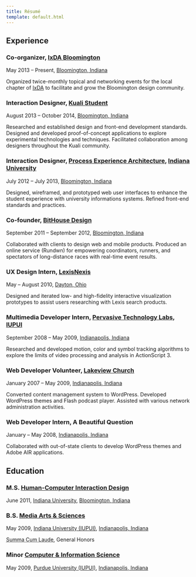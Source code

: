 ```yaml
---
title: Résumé
template: default.html
---
```


## Experience

### Co-organizer, [IxDA Bloomington](http://www.meetup.com/IxDA-Bloomington/)

<time datetime="2013-05">May 2013</time> &ndash; Present,
[Bloomington, Indiana](http://en.wikipedia.org/wiki/Bloomington,_Indiana)

Organized twice-monthly topical and networking events for the local chapter of
[IxDA](http://ixda.org 'Interaction Design Association') to facilitate
and grow the Bloomington design community.

### Interaction Designer, [Kuali Student](http://www.kuali.org/ks)

<time datetime="2013-08">August 2013</time> &ndash; <time datetime="2014-10">October 2014</time>,
[Bloomington, Indiana](http://en.wikipedia.org/wiki/Bloomington,_Indiana)

Researched and established design and front-end development standards.
Designed and developed proof-of-concept applications to explore experimental technologies and techniques.
Facilitated collaboration among designers throughout the Kuali community.

### Interaction Designer, [Process Experience Architecture](http://pxa.iu.edu), [Indiana University](http://iu.edu)

<time datetime="2012-07">July 2012</time> &ndash; <time datetime="2013-07">July 2013</time>,
[Bloomington, Indiana](http://en.wikipedia.org/wiki/Bloomington,_Indiana)

Designed, wireframed, and prototyped web user interfaces to enhance the student
experience with university informations systems.
Refined front-end standards and practices.

### Co-founder, [BitHouse Design](http://bithousedesign.com)

<time datetime="2011-09">September 2011</time> &ndash; <time datetime="2012-09">September 2012</time>,
[Bloomington, Indiana](http://en.wikipedia.org/wiki/Bloomington,_Indiana)

Collaborated with clients to design web and mobile products.
Produced an online service (Rundwn) for empowering coordinators,
runners, and spectators of long-distance races with real-time event results.

### UX Design Intern, [LexisNexis](http://www.lexisnexis.com)

<time datetime="2010-05">May</time> &ndash; <time datetime="2010-08">August 2010</time>,
[Dayton, Ohio](http://en.wikipedia.org/wiki/Dayton,_Ohio)

Designed and iterated low- and high-fidelity interactive visualization prototypes
to assist users researching with Lexis search products.

### Multimedia Developer Intern, [Pervasive Technology Labs](http://vis.iu.edu), [IUPUI](http://www.iupui.edu 'Indiana University-Purdue University Indianapolis')

<time datetime="2008-09">September 2008</time> &ndash; <time datetime="2009-05">May 2009</time>,
[Indianapolis, Indiana](http://en.wikipedia.org/wiki/Indianapolis)

Researched and developed motion, color and symbol tracking algorithms to explore
the limits of video processing and analysis in ActionScript 3.

### Web Developer Volunteer, [Lakeview Church](http://www.lakeviewchurch.org)

<time datetime="2007-01">January 2007</time> &ndash; <time datetime="2009-05">May 2009</time>,
[Indianapolis, Indiana](http://en.wikipedia.org/wiki/Indianapolis)

Converted content management system to WordPress.
Developed WordPress themes and Flash podcast player.
Assisted with various network administration activities.

### Web Developer Intern, A Beautiful Question

<time datetime="2008-01">January</time> &ndash; <time datetime="2008-05">May 2008</time>,
[Indianapolis, Indiana](http://en.wikipedia.org/wiki/Indianapolis)

Collaborated with out-of-state clients to develop WordPress themes and Adobe AIR
applications.

## Education

### M.S. [Human-Computer Interaction Design](http://hcid.informatics.indiana.edu)

<time datetime="2011-06">June 2011</time>,
[Indiana University](http://iu.edu),
[Bloomington, Indiana](http://en.wikipedia.org/wiki/Bloomington,_Indiana)

### B.S. [Media Arts & Sciences](http://soic.iupui.edu/undergraduate/degrees/media-arts/)

<time datetime="2009-05">May 2009</time>,
[Indiana University (IUPUI)](http://iupui.edu),
[Indianapolis, Indiana](http://en.wikipedia.org/wiki/Indianapolis)

<abbr title="With Highest Honors">Summa Cum Laude</abbr>,
General Honors

### Minor [Computer & Information Science](http://cs.iupui.edu)

<time datetime="2009-05">May 2009</time>,
[Purdue University (IUPUI)](http://iupui.edu),
[Indianapolis, Indiana](http://en.wikipedia.org/wiki/Indianapolis)
